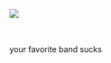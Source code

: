 ![](https://komarev.com/ghpvc/?username=beaverhollow&label=punks&style=flat-square&color=231617&base=19264)


<a href="https://rentry.co/daron" title="rentry"><img src="https://file.garden/Z1rbruKl12fQ7u-4/Untitled18_20241227001714%20(1).png" width="62" height="15"></a>
⠀⠀⠀<a href="https://axlrose.atabook.org/" title="atabook"><img src="https://file.garden/Z1rbruKl12fQ7u-4/Untitled18_20241227001725%20(1).png" width="74" height="13"></a>⠀⠀⠀<a href="https://hetstaine.straw.page/" title="strawpage"><img src="https://file.garden/Z1rbruKl12fQ7u-4/Untitled18_20241227001737%20(1).png" width="86" height="16"></a>

your favorite band sucks
